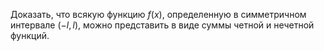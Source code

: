 Доказать, что всякую функцию $f(x)$, определенную в симметричном интервале $(-l, l)$, можно представить в виде суммы четной и нечетной функций.